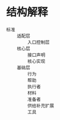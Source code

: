 # 结构解释

    标准
        适配层
            入口控制层
        核心层
            接口声明
            核心实现
        基础层 
            行为
            帮助
            执行者
            材料
            准备者
            供给补充扩展
            工具
              
